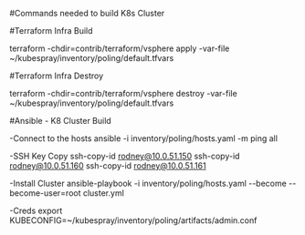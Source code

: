 #Commands needed to build K8s Cluster

#Terraform Infra Build

terraform -chdir=contrib/terraform/vsphere apply -var-file ~/kubespray/inventory/poling/default.tfvars

#Terraform Infra Destroy

terraform -chdir=contrib/terraform/vsphere destroy -var-file ~/kubespray/inventory/poling/default.tfvars

#Ansible - K8 Cluster Build

-Connect to the hosts
ansible -i inventory/poling/hosts.yaml -m ping all

-SSH Key Copy
ssh-copy-id rodney@10.0.51.150
ssh-copy-id rodney@10.0.51.160
ssh-copy-id rodney@10.0.51.161

-Install Cluster
ansible-playbook -i inventory/poling/hosts.yaml --become --become-user=root cluster.yml

-Creds
export KUBECONFIG=~/kubespray/inventory/poling/artifacts/admin.conf
